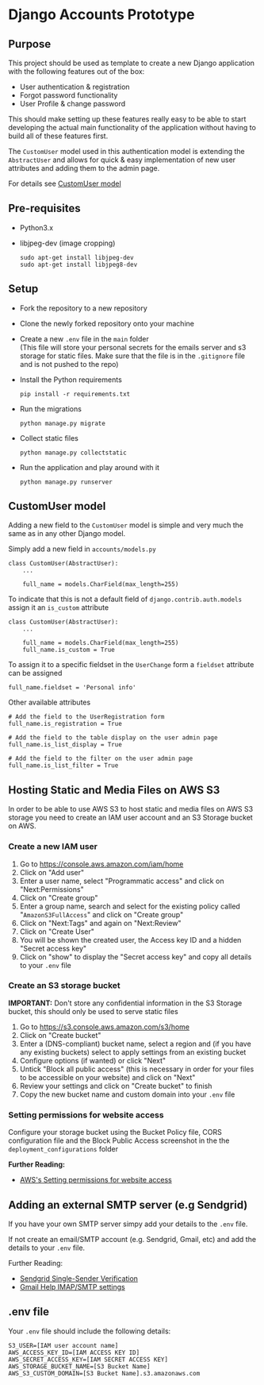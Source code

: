 # Django Accounts Prototype

## Purpose

This project should be used as template to create a new Django application with the following features out of the box:

- User authentication & registration
- Forgot password functionality
- User Profile & change password

This should make setting up these features really easy to be able to start developing the actual main functionality of the application without having to build all of these features first.

The `CustomUser` model used in this authentication model is extending the `AbstractUser` and allows for quick & easy implementation of new user attributes and adding them to the admin page.

For details see [CustomUser model](#CustomUser-model)

## Pre-requisites

- Python3.x
- libjpeg-dev (image cropping)

    ```
    sudo apt-get install libjpeg-dev
    sudo apt-get install libjpeg8-dev
    ```

## Setup

- Fork the repository to a new repository
- Clone the newly forked repository onto your machine
- Create a new `.env` file in the `main` folder
<br>(This file will store your personal secrets for the emails server and s3 storage for static files. Make sure that the file is in the `.gitignore` file and is not pushed to the repo)

- Install the Python requirements
    ```
    pip install -r requirements.txt
    ```
- Run the migrations
    ```
    python manage.py migrate
    ``` 
- Collect static files
    ```
    python manage.py collectstatic
    ```
- Run the application and play around with it
    ```
    python manage.py runserver
    ```

## CustomUser model

Adding a new field to the `CustomUser` model is simple and very much the same as in any other Django model.

Simply add a new field in `accounts/models.py`


```
class CustomUser(AbstractUser):
    ...
    
    full_name = models.CharField(max_length=255)
```

To indicate that this is not a default field of `django.contrib.auth.models` assign it an `is_custom` attribute

```
class CustomUser(AbstractUser):
    ...
    
    full_name = models.CharField(max_length=255)
    full_name.is_custom = True
```

To assign it to a specific fieldset in the `UserChange` form a `fieldset` attribute can be assigned

```
full_name.fieldset = 'Personal info'
```

Other available attributes

```
# Add the field to the UserRegistration form
full_name.is_registration = True

# Add the field to the table display on the user admin page
full_name.is_list_display = True

# Add the field to the filter on the user admin page
full_name.is_list_filter = True

```

## Hosting Static and Media Files on AWS S3

In order to be able to use AWS S3 to host static and media files on AWS S3 storage you need to create an IAM user account and an S3 Storage bucket on AWS.

### Create a new IAM user

1) Go to https://console.aws.amazon.com/iam/home
2) Click on "Add user"
3) Enter a user name, select "Programmatic access" and click on "Next:Permissions"
4) Click on "Create group"
5) Enter a group name, search and select for the existing policy called "`AmazonS3FullAccess`" and click on "Create group"
6) Click on "Next:Tags" and again on "Next:Review"
7) Click on "Create User"
8) You will be shown the created user, the Access key ID and a hidden "Secret access key"
9) Click on "show" to display the "Secret access key" and copy all details to your `.env` file

### Create an S3 storage bucket

<b>IMPORTANT:</b> Don't store any confidential information in the S3 Storage bucket, this should only be used to serve static files

1) Go to https://s3.console.aws.amazon.com/s3/home
2) Click on "Create bucket"
3) Enter a (DNS-compliant) bucket name, select a region and (if you have any existing buckets) select to apply settings from an existing bucket
4) Configure options (if wanted) or click "Next"
5) Untick "Block all public access" (this is necessary in order for your files to be accessible on your website) and click on "Next"
6) Review your settings and click on "Create bucket" to finish
7) Copy the new bucket name and custom domain into your `.env` file


### Setting permissions for website access

Configure your storage bucket using the Bucket Policy file, CORS configuration
file and the Block Public Access screenshot in the the `deployment_configurations` folder 

<b>Further Reading:</b>

- [AWS's Setting permissions for website access](https://docs.aws.amazon.com/AmazonS3/latest/dev/WebsiteAccessPermissionsReqd.html)


## Adding an external SMTP server (e.g Sendgrid)

If you have your own SMTP server simpy add your details to the `.env` file.

If not create an email/SMTP account (e.g. Sendgrid, Gmail, etc) and add the details to your `.env` file.

Further Reading:
- [Sendgrid Single-Sender Verification](https://sendgrid.com/docs/ui/sending-email/sender-verification/)
- [Gmail Help IMAP/SMTP settings](https://support.google.com/mail/answer/7126229?hl=en)

## .env file

Your `.env` file should include the following details:

```
S3_USER=[IAM user account name]
AWS_ACCESS_KEY_ID=[IAM ACCESS KEY ID]
AWS_SECRET_ACCESS_KEY=[IAM SECRET ACCESS KEY]
AWS_STORAGE_BUCKET_NAME=[S3 Bucket Name]
AWS_S3_CUSTOM_DOMAIN=[S3 Bucket Name].s3.amazonaws.com
```
